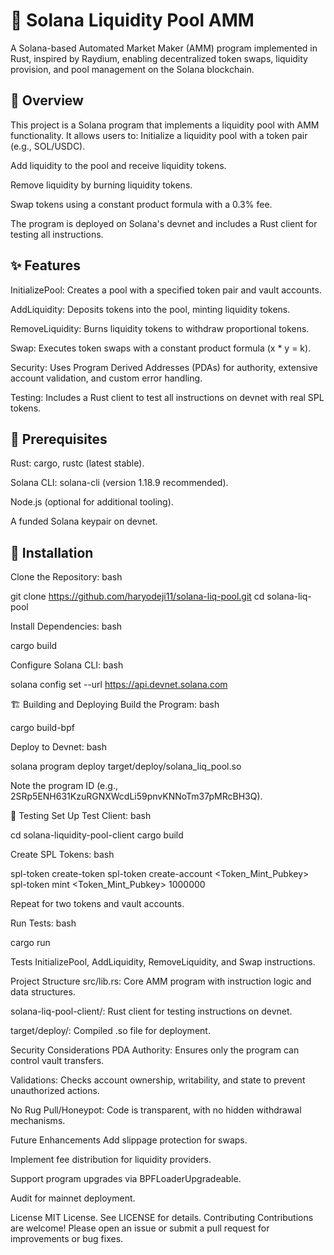 # 🌊 Solana Liquidity Pool AMM
A Solana-based Automated Market Maker (AMM) program implemented in Rust, inspired by Raydium, enabling decentralized token swaps, liquidity provision, and pool management on the Solana blockchain.

## 📖 Overview
This project is a Solana program that implements a liquidity pool with AMM functionality. It allows users to:
Initialize a liquidity pool with a token pair (e.g., SOL/USDC).

Add liquidity to the pool and receive liquidity tokens.

Remove liquidity by burning liquidity tokens.

Swap tokens using a constant product formula with a 0.3% fee.

The program is deployed on Solana's devnet and includes a Rust client for testing all instructions.

## ✨ Features
InitializePool: Creates a pool with a specified token pair and vault accounts.

AddLiquidity: Deposits tokens into the pool, minting liquidity tokens.

RemoveLiquidity: Burns liquidity tokens to withdraw proportional tokens.

Swap: Executes token swaps with a constant product formula (x * y = k).

Security: Uses Program Derived Addresses (PDAs) for authority, extensive account validation, and custom error handling.

Testing: Includes a Rust client to test all instructions on devnet with real SPL tokens.

## 🔧 Prerequisites
Rust: cargo, rustc (latest stable).

Solana CLI: solana-cli (version 1.18.9 recommended).

Node.js (optional for additional tooling).

A funded Solana keypair on devnet.

## 🚀 Installation
Clone the Repository:
bash

git clone https://github.com/haryodeji11/solana-liq-pool.git
cd solana-liq-pool

Install Dependencies:
bash

cargo build

Configure Solana CLI:
bash

solana config set --url https://api.devnet.solana.com

🏗️ Building and Deploying
Build the Program:
bash

cargo build-bpf

Deploy to Devnet:
bash

solana program deploy target/deploy/solana_liq_pool.so

Note the program ID (e.g., 2SRp5ENH631KzuRGNXWcdLi59pnvKNNoTm37pMRcBH3Q).

🧪 Testing
Set Up Test Client:
bash

cd solana-liquidity-pool-client
cargo build

Create SPL Tokens:
bash

spl-token create-token
spl-token create-account <Token_Mint_Pubkey>
spl-token mint <Token_Mint_Pubkey> 1000000

Repeat for two tokens and vault accounts.

Run Tests:
bash

cargo run

Tests InitializePool, AddLiquidity, RemoveLiquidity, and Swap instructions.

Project Structure
src/lib.rs: Core AMM program with instruction logic and data structures.

solana-liq-pool-client/: Rust client for testing instructions on devnet.

target/deploy/: Compiled .so file for deployment.

Security Considerations
PDA Authority: Ensures only the program can control vault transfers.

Validations: Checks account ownership, writability, and state to prevent unauthorized actions.

No Rug Pull/Honeypot: Code is transparent, with no hidden withdrawal mechanisms.

Future Enhancements
Add slippage protection for swaps.

Implement fee distribution for liquidity providers.

Support program upgrades via BPFLoaderUpgradeable.

Audit for mainnet deployment.

License
MIT License. See LICENSE for details.
Contributing
Contributions are welcome! Please open an issue or submit a pull request for improvements or bug fixes.
